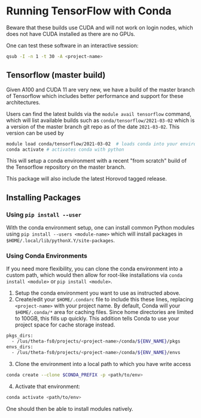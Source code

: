 # Running TensorFlow with Conda

Beware that these builds use CUDA and will not work on login nodes, which does not have CUDA installed as there are no GPUs.

One can test these software in an interactive session:
```bash
qsub -I -n 1 -t 30 -A <project-name>
```

## Tensorflow (master build)

Given A100 and CUDA 11 are very new, we have a build of the master branch of Tensorflow which includes better performance and support for these architectures.

Users can find the latest builds via the `module avail tensorflow` command, which will list available builds such as `conda/tensorflow/2021-03-02` which is a version of the master branch git repo as of the date `2021-03-02`. This version can be used by
```bash
module load conda/tensorflow/2021-03-02  # loads conda into your environment, sets up appropriate CUDA libraries
conda activate # activates conda with python 
```

This will setup a conda environment with a recent "from scratch" build of the Tensorflow repository on the master branch. 

This package will also include the latest Horovod tagged release.

## Installing Packages

### Using `pip install --user`

With the conda environment setup, one can install common Python modules using `pip install --users <module-name>` which will install packages in `$HOME/.local/lib/pythonX.Y/site-packages`.

### Using Conda Environments

If you need more flexibility, you can clone the conda environment into a custom path, which would then allow for root-like installations via `conda install <module>` or `pip install <module>`.

1. Setup the conda environment you want to use as instructed above.
2. Create/edit your `$HOME/.condarc` file to include this these lines, replacing `<project-name>` with your project name. By default, Conda will your `$HOME/.conda/*` area for caching files. Since home directories are limited to 100GB, this fills up quickly. This addition tells Conda to use your project space for cache storage instead.
```bash
pkgs_dirs:
  - /lus/theta-fs0/projects/<project-name>/conda/${ENV_NAME}/pkgs
envs_dirs:
  - /lus/theta-fs0/projects/<project-name>/conda/${ENV_NAME}/envs
```
3. Clone the environment into a local path to which you have write access
```bash
conda create --clone $CONDA_PREFIX -p <path/to/env>
```
4. Activate that environment:
```bash
conda activate <path/to/env>
```

One should then be able to install modules natively.
